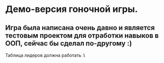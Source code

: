 # Демо-версия гоночной игры.

## Игра была написана очень давно и является тестовым проектом для отработки навыков в ООП, сейчас бы сделал по-другому :)

Таблица лидеров должна работать :\
